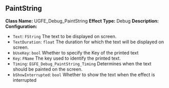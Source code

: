 ## PaintString
**Class Name:** UGFE_Debug_PaintString
**Effect Type:** Debug
**Description:** 
**Configuration:**
- `Text`: `FString`
	The text to be displayed on screen.
- `TextDuration`: `float`
	The duration for which the text will be displayed on screen.
- `bUseKey`: `bool`
	Whether to specify the Key of the printed text
- `Key`: `FName`
	The key used to identify the printed text.
- `Timing`: `EGFE_Debug_PaintString_Timing`
	Determines when the text should be painted on the screen.
- `bShowInterrupted`: `bool`
	Whether to show the text when the effect is interrupted

